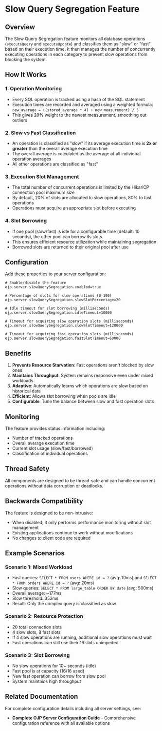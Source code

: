 # Slow Query Segregation Feature

## Overview

The Slow Query Segregation feature monitors all database operations (`executeQuery` and `executeUpdate`) and classifies them as "slow" or "fast" based on their execution time. It then manages the number of concurrently executing operations in each category to prevent slow operations from blocking the system.

## How It Works

### 1. Operation Monitoring
- Every SQL operation is tracked using a hash of the SQL statement
- Execution times are recorded and averaged using a weighted formula: `new_average = ((stored_average * 4) + new_measurement) / 5`
- This gives 20% weight to the newest measurement, smoothing out outliers

### 2. Slow vs Fast Classification
- An operation is classified as "slow" if its average execution time is **2x or greater** than the overall average execution time
- The overall average is calculated as the average of all individual operation averages
- All other operations are classified as "fast"

### 3. Execution Slot Management
- The total number of concurrent operations is limited by the HikariCP connection pool maximum size
- By default, 20% of slots are allocated to slow operations, 80% to fast operations
- Operations must acquire an appropriate slot before executing

### 4. Slot Borrowing
- If one pool (slow/fast) is idle for a configurable time (default: 10 seconds), the other pool can borrow its slots
- This ensures efficient resource utilization while maintaining segregation
- Borrowed slots are returned to their original pool after use

## Configuration

Add these properties to your server configuration:

```properties
# Enable/disable the feature
ojp.server.slowQuerySegregation.enabled=true

# Percentage of slots for slow operations (0-100)
ojp.server.slowQuerySegregation.slowSlotPercentage=20

# Idle timeout for slot borrowing (milliseconds)
ojp.server.slowQuerySegregation.idleTimeout=10000

# Timeout for acquiring slow operation slots (milliseconds)
ojp.server.slowQuerySegregation.slowSlotTimeout=120000

# Timeout for acquiring fast operation slots (milliseconds)
ojp.server.slowQuerySegregation.fastSlotTimeout=60000
```

## Benefits

1. **Prevents Resource Starvation**: Fast operations aren't blocked by slow ones
2. **Maintains Throughput**: System remains responsive even under mixed workloads
3. **Adaptive**: Automatically learns which operations are slow based on historical data
4. **Efficient**: Allows slot borrowing when pools are idle
5. **Configurable**: Tune the balance between slow and fast operation slots

## Monitoring

The feature provides status information including:
- Number of tracked operations
- Overall average execution time
- Current slot usage (slow/fast/borrowed)
- Classification of individual operations

## Thread Safety

All components are designed to be thread-safe and can handle concurrent operations without data corruption or deadlocks.

## Backwards Compatibility

The feature is designed to be non-intrusive:
- When disabled, it only performs performance monitoring without slot management
- Existing applications continue to work without modifications
- No changes to client code are required

## Example Scenarios

### Scenario 1: Mixed Workload
- Fast queries: `SELECT * FROM users WHERE id = ?` (avg: 10ms) and `SELECT * FROM orders WHERE id = ?` (avg: 20ms)
- Slow queries: `SELECT * FROM large_table ORDER BY date` (avg: 500ms)
- Overall average: ~177ms
- Slow threshold: 353ms
- Result: Only the complex query is classified as slow

### Scenario 2: Resource Protection
- 20 total connection slots
- 4 slow slots, 8 fast slots
- If 4 slow operations are running, additional slow operations must wait
- Fast operations can still use their 16 slots unimpeded

### Scenario 3: Slot Borrowing
- No slow operations for 10+ seconds (idle)
- Fast pool is at capacity (16/16 used)
- New fast operation can borrow from slow pool
- System maintains high throughput

## Related Documentation

For complete configuration details including all server settings, see:
- **[Complete OJP Server Configuration Guide](../configuration/ojp-server-configuration.md)** - Comprehensive configuration reference with all available options